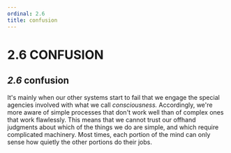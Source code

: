 ```yaml
---
ordinal: 2.6
title: confusion
---
```


# 2.6 CONFUSION 

<h2><em>2.6</em> confusion</h2>
<p>It's mainly when our other systems start to fail that we engage the special agencies involved with what we call <em>consciousness.</em> Accordingly, we're more aware of simple processes that don't work well than of complex ones that work flawlessly. This means that we cannot trust our offhand judgments about which of the things we do are simple, and which require complicated machinery. Most times, each portion of the mind can only sense how quietly the other portions do their jobs.</p>